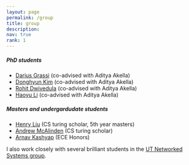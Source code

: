 ```yaml
---
layout: page
permalink: /group
title: group
description:  
nav: true
rank: 1
---
```


##### PhD students
* [Darius Grassi](https://www.linkedin.com/in/darius-grassi/) (co-advised with Aditya Akella)
* [Donghyun Kim](https://donghyun-kim.com/) (co-advised with Aditya Akella)
* [Rohit Dwivedula](https://dwivedula.dev/) (co-advised with Aditya Akella)
* [Haoyu Li](https://lihy0529.github.io/) (co-advised with Aditya Akella)

##### Masters and undergardudate students
* [Henry Liu](https://www.henryliu.info/) (CS turing scholar, 5th year masters) 
* [Andrew McAlinden](/group/#) (CS turing scholar) 
* [Arnav Kashyap](https://www.linkedin.com/in/arnavskashyap/) (ECE Honors) 

I also work closely with several brilliant students in the [UT Networked Systems group](https://utns.cs.utexas.edu/).
